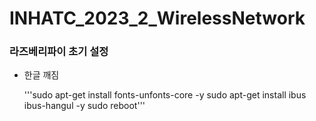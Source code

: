 # INHATC_2023_2_WirelessNetwork

### 라즈베리파이 초기 설정

 * 한글 깨짐
   
    '''sudo apt-get install fonts-unfonts-core -y
    sudo apt-get install ibus ibus-hangul -y
    sudo reboot'''
